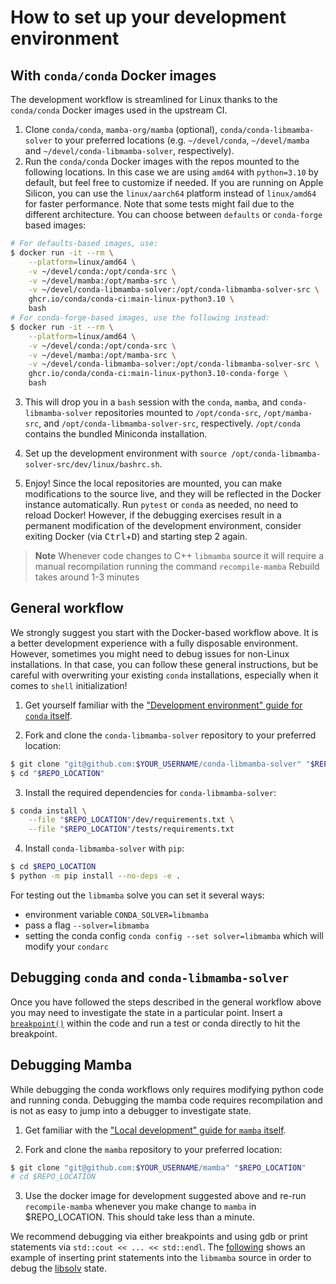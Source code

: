 # How to set up your development environment

## With `conda/conda` Docker images

The development workflow is streamlined for Linux thanks to the `conda/conda` Docker images used in the upstream CI.

1. Clone `conda/conda`, `mamba-org/mamba` (optional), `conda/conda-libmamba-solver` to your preferred locations
   (e.g. `~/devel/conda`, `~/devel/mamba` and `~/devel/conda-libmamba-solver`, respectively).
2. Run the `conda/conda` Docker images with the repos mounted to the following locations.
   In this case we are using `amd64` with `python=3.10` by default, but feel free to customize if needed. If you are running on Apple Silicon, you can use the `linux/aarch64` platform instead of `linux/amd64` for faster performance. Note that some tests might fail due to the different architecture. You can choose between `defaults` or `conda-forge` based images:

```bash
# For defaults-based images, use:
$ docker run -it --rm \
    --platform=linux/amd64 \
    -v ~/devel/conda:/opt/conda-src \
    -v ~/devel/mamba:/opt/mamba-src \
    -v ~/devel/conda-libmamba-solver:/opt/conda-libmamba-solver-src \
    ghcr.io/conda/conda-ci:main-linux-python3.10 \
    bash
# For conda-forge-based images, use the following instead:
$ docker run -it --rm \
    --platform=linux/amd64 \
    -v ~/devel/conda:/opt/conda-src \
    -v ~/devel/mamba:/opt/mamba-src \
    -v ~/devel/conda-libmamba-solver:/opt/conda-libmamba-solver-src \
    ghcr.io/conda/conda-ci:main-linux-python3.10-conda-forge \
    bash
```

3. This will drop you in a `bash` session with the `conda`, `mamba`, and `conda-libmamba-solver` repositories
   mounted to `/opt/conda-src`, `/opt/mamba-src`, and `/opt/conda-libmamba-solver-src`, respectively.
   `/opt/conda` contains the bundled Miniconda installation.

4. Set up the development environment with `source /opt/conda-libmamba-solver-src/dev/linux/bashrc.sh`.

5. Enjoy! Since the local repositories are mounted, you can make modifications to the source live,
   and they will be reflected in the Docker instance automatically.
   Run `pytest` or `conda` as needed, no need to reload Docker!
   However, if the debugging exercises result in a permanent modification of the development environment,
   consider exiting Docker (via <kbd>Ctrl</kbd>+<kbd>D</kbd>) and starting step 2 again.

> **Note** Whenever code changes to C++ `libmamba` source it will
> require a manual recompilation running the command `recompile-mamba`
> Rebuild takes around 1-3 minutes

## General workflow

We strongly suggest you start with the Docker-based workflow above.
It is a better development experience with a fully disposable environment.
However, sometimes you might need to debug issues for non-Linux installations.
In that case, you can follow these general instructions,
but be careful with overwriting your existing `conda` installations,
especially when it comes to `shell` initialization!

1. Get yourself familiar with the ["Development environment" guide for `conda` itself][conda_dev].

2. Fork and clone the `conda-libmamba-solver` repository to your preferred location:

```bash
$ git clone "git@github.com:$YOUR_USERNAME/conda-libmamba-solver" "$REPO_LOCATION"
$ cd "$REPO_LOCATION"
```

3. Install the required dependencies for `conda-libmamba-solver`:

```bash
$ conda install \
    --file "$REPO_LOCATION"/dev/requirements.txt \
    --file "$REPO_LOCATION"/tests/requirements.txt
```

4. Install `conda-libmamba-solver` with `pip`:

```bash
$ cd $REPO_LOCATION
$ python -m pip install --no-deps -e .
```

For testing out the `libmamba` solve you can set it several ways:
 - environment variable `CONDA_SOLVER=libmamba`
 - pass a flag `--solver=libmamba`
 - setting the conda config `conda config --set solver=libmamba` which will modify your `condarc`

## Debugging `conda` and `conda-libmamba-solver`

Once you have followed the steps described in the general workflow
above you may need to investigate the state in a particular
point. Insert a
[`breakpoint()`](https://docs.python.org/3/library/pdb.html) within
the code and run a test or conda directly to hit the breakpoint.

## Debugging Mamba

While debugging the conda workflows only requires modifying python
code and running conda. Debugging the mamba code requires
recompilation and is not as easy to jump into a debugger to
investigate state.

1. Get familiar with the ["Local development" guide for `mamba` itself][mamba_dev].

2. Fork and clone the `mamba` repository to your preferred location:

```bash
$ git clone "git@github.com:$YOUR_USERNAME/mamba" "$REPO_LOCATION"
# cd $REPO_LOCATION
```

3. Use the docker image for development suggested above and re-run
   `recompile-mamba` whenever you make change to `mamba` in
   $REPO_LOCATION. This should take less than a minute.

We recommend debugging via either breakpoints and using gdb or print
statements via `std::cout << ... << std::endl`. The
[following](https://github.com/costrouc/mamba/commit/99ac04ee9ca26c9579c67816cfba25bf310c30fb)
shows an example of inserting print statements into the `libmamba`
source in order to debug the [libsolv](https://github.com/openSUSE/libsolv) state.

<!-- LINKS -->

[conda_dev]: https://docs.conda.io/projects/conda/en/latest/dev-guide/development-environment.html
[mamba_dev]: https://mamba.readthedocs.io/en/latest/developer_zone/build_locally.html
